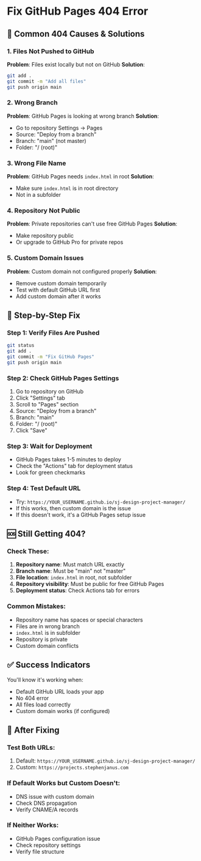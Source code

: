 # Fix GitHub Pages 404 Error

## 🚨 Common 404 Causes & Solutions

### 1. Files Not Pushed to GitHub
**Problem**: Files exist locally but not on GitHub
**Solution**: 
```bash
git add .
git commit -m "Add all files"
git push origin main
```

### 2. Wrong Branch
**Problem**: GitHub Pages is looking at wrong branch
**Solution**: 
- Go to repository Settings → Pages
- Source: "Deploy from a branch"
- Branch: "main" (not master)
- Folder: "/ (root)"

### 3. Wrong File Name
**Problem**: GitHub Pages needs `index.html` in root
**Solution**: 
- Make sure `index.html` is in root directory
- Not in a subfolder

### 4. Repository Not Public
**Problem**: Private repositories can't use free GitHub Pages
**Solution**: 
- Make repository public
- Or upgrade to GitHub Pro for private repos

### 5. Custom Domain Issues
**Problem**: Custom domain not configured properly
**Solution**: 
- Remove custom domain temporarily
- Test with default GitHub URL first
- Add custom domain after it works

## 🔧 Step-by-Step Fix

### Step 1: Verify Files Are Pushed
```bash
git status
git add .
git commit -m "Fix GitHub Pages"
git push origin main
```

### Step 2: Check GitHub Pages Settings
1. Go to repository on GitHub
2. Click "Settings" tab
3. Scroll to "Pages" section
4. Source: "Deploy from a branch"
5. Branch: "main"
6. Folder: "/ (root)"
7. Click "Save"

### Step 3: Wait for Deployment
- GitHub Pages takes 1-5 minutes to deploy
- Check the "Actions" tab for deployment status
- Look for green checkmarks

### Step 4: Test Default URL
- Try: `https://YOUR_USERNAME.github.io/sj-design-project-manager/`
- If this works, then custom domain is the issue
- If this doesn't work, it's a GitHub Pages setup issue

## 🆘 Still Getting 404?

### Check These:
1. **Repository name**: Must match URL exactly
2. **Branch name**: Must be "main" not "master"
3. **File location**: `index.html` in root, not subfolder
4. **Repository visibility**: Must be public for free GitHub Pages
5. **Deployment status**: Check Actions tab for errors

### Common Mistakes:
- Repository name has spaces or special characters
- Files are in wrong branch
- `index.html` is in subfolder
- Repository is private
- Custom domain conflicts

## ✅ Success Indicators

You'll know it's working when:
- Default GitHub URL loads your app
- No 404 error
- All files load correctly
- Custom domain works (if configured)

## 🔄 After Fixing

### Test Both URLs:
1. Default: `https://YOUR_USERNAME.github.io/sj-design-project-manager/`
2. Custom: `https://projects.stephenjanus.com`

### If Default Works but Custom Doesn't:
- DNS issue with custom domain
- Check DNS propagation
- Verify CNAME/A records

### If Neither Works:
- GitHub Pages configuration issue
- Check repository settings
- Verify file structure
